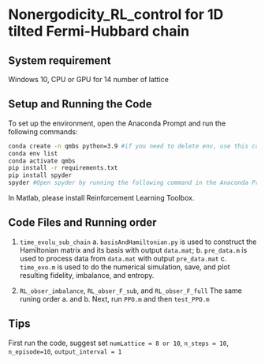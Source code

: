 # Nonergodicity_RL_control for 1D tilted Fermi-Hubbard chain

## System requirement

Windows 10, CPU or GPU for 14 number of lattice

## Setup and Running the Code

To set up the environment, open the Anaconda Prompt and run the following commands:

```sh
conda create -n qmbs python=3.9 #if you need to delete env, use this command 'conda remove --name qmbs --all'
conda env list
conda activate qmbs
pip install -r requirements.txt
pip install spyder
spyder #Open spyder by running the following command in the Anaconda Prompt
```

In Matlab, please install Reinforcement Learning Toolbox.


## Code Files and Running order

1. `time_evolu_sub_chain`
  a. `basisAndHamiltonian.py` is used to construct the Hamiltonian matrix and its basis with output `data.mat`;
  b. `pre_data.m` is used to process data from `data.mat` with output `pre_data.mat`
  c. `time_evo.m` is used to do the numerical simulation, save, and plot resulting fidelity, imbalance, and entropy.

2. `RL_obser_imbalance`, `RL_obser_F_sub`, and `RL_obser_F_full`
   The same runing order a. and b. Next, run `PPO.m` and then `test_PPO.m`
   
## Tips

First run the code, suggest set `numLattice = 8 or 10`, `n_steps = 10`,  `n_episode=10`, `output_interval = 1` 
